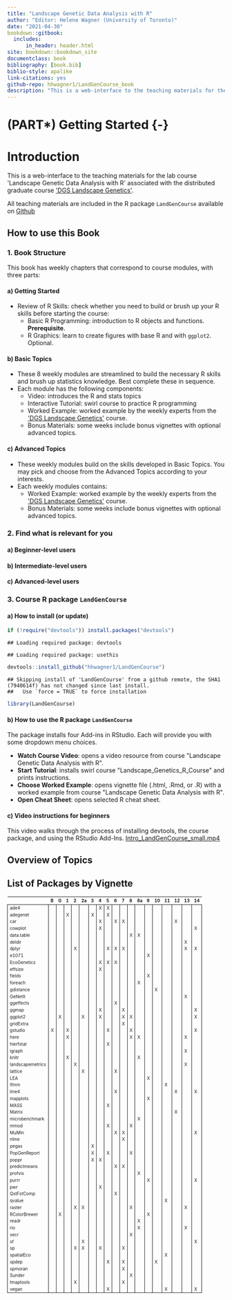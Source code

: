 ```yaml
--- 
title: "Landscape Genetic Data Analysis with R"
author: "Editor: Helene Wagner (University of Toronto)"
date: "2021-04-30"
bookdown::gitbook:
  includes:
      in_header: header.html
site: bookdown::bookdown_site
documentclass: book
bibliography: [book.bib]
biblio-style: apalike
link-citations: yes
github-repo: hhwagner1/LandGenCourse_book
description: "This is a web-interface to the teaching materials for the lab course 'Landscape Genetic Data Analysis with R' associated with the distributed graduate course 'DGS Landscape Genetics'. The output format is bookdown::gitbook."
---
```

# (PART\*) Getting Started {-}
# Introduction






This is a web-interface to the teaching materials for the lab course 'Landscape Genetic Data Analysis with R' associated with the distributed graduate course  ['DGS Landscape Genetics'](https://sites.google.com/site/landscapegeneticscourse/ "DGS public website").

All teaching materials are included in the R package `LandGenCourse` available on [Github](https://github.com/hhwagner1/LandGenCourse "github repository") 

## How to use this Book

### 1. Book Structure

This book has weekly chapters that correspond to course modules, with three parts:

#### a) Getting Started 
  - Review of R Skills: check whether you need to build or brush up your R skills before starting the course:
      - Basic R Programming: introduction to R objects and functions. **Prerequisite**.
      - R Graphics: learn to create figures with base R and with `ggplot2`. Optional.
      
#### b) Basic Topics
  - These 8 weekly modules are streamlined to build the necessary R skills and brush up statistics knowledge. Best complete these in sequence.
  - Each module has the following components:
      - Video: introduces the R and stats topics
      - Interactive Tutorial: swirl course to practice R programming
      - Worked Example: worked example by the weekly experts from the ['DGS Landscape Genetics'](https://sites.google.com/site/landscapegeneticscourse/ "DGS public website") course.
      - Bonus Materials: some weeks include bonus vignettes with optional advanced topics.
      
#### c) Advanced Topics
  - These weekly modules build on the skills developed in Basic Topics. You may pick and choose from the Advanced Topics according to your interests.
  - Each weekly modules contains:
      - Worked Example: worked example by the weekly experts from the ['DGS Landscape Genetics'](https://sites.google.com/site/landscapegeneticscourse/ "DGS public website") course.
      - Bonus Materials: some weeks include bonus vignettes with optional advanced topics.

### 2. Find what is relevant for you

#### a) Beginner-level users

#### b) Intermediate-level users

#### c) Advanced-level users

### 3. Course R package `LandGenCourse`

#### a) How to install (or update)

```r
if (!require("devtools")) install.packages("devtools")
```

```
## Loading required package: devtools
```

```
## Loading required package: usethis
```

```r
devtools::install_github("hhwagner1/LandGenCourse")
```

```
## Skipping install of 'LandGenCourse' from a github remote, the SHA1 (7940614f) has not changed since last install.
##   Use `force = TRUE` to force installation
```

```r
library(LandGenCourse)
```

#### b) How to use the R package `LandGenCourse`

The package installs four Add-ins in RStudio. Each will provide you with some dropdown menu choices.

- **Watch Course Video**: opens a video resource from course "Landscape Genetic Data Analysis with R".
- **Start Tutorial**: installs swirl course "Landscape_Genetics_R_Course" and prints instructions.
- **Choose Worked Example**: opens vignette file (.html, .Rmd, or .R) with a worked example from course "Landscape Genetic Data Analysis with R".
- **Open Cheat Sheet**: opens selected R cheat sheet.

#### c) Video instructions for beginners
This video walks through the process of installing devtools, the course package, and using the RStudio Add-Ins.
<a href="https://www.dropbox.com/s/598kwim7x09m47t/Intro_LandGenCourse_small.mp4?dl=0" target="_blank">Intro_LandGenCourse_small.mp4</a>


## Overview of Topics


## List of Packages by Vignette


<table class="table table-bordered table-striped table-condensed table-responsive table" style="margin-left: auto; margin-right: auto; font-size: 10px; width: auto !important; margin-left: auto; margin-right: auto;">
 <thead>
  <tr>
   <th style="text-align:left;position: sticky; top:0; background-color: #FFFFFF;">   </th>
   <th style="text-align:left;position: sticky; top:0; background-color: #FFFFFF;"> B </th>
   <th style="text-align:left;position: sticky; top:0; background-color: #FFFFFF;"> G </th>
   <th style="text-align:left;position: sticky; top:0; background-color: #FFFFFF;"> 1 </th>
   <th style="text-align:left;position: sticky; top:0; background-color: #FFFFFF;"> 2 </th>
   <th style="text-align:left;position: sticky; top:0; background-color: #FFFFFF;"> 2a </th>
   <th style="text-align:left;position: sticky; top:0; background-color: #FFFFFF;"> 3 </th>
   <th style="text-align:left;position: sticky; top:0; background-color: #FFFFFF;"> 4 </th>
   <th style="text-align:left;position: sticky; top:0; background-color: #FFFFFF;"> 5 </th>
   <th style="text-align:left;position: sticky; top:0; background-color: #FFFFFF;"> 6 </th>
   <th style="text-align:left;position: sticky; top:0; background-color: #FFFFFF;"> 7 </th>
   <th style="text-align:left;position: sticky; top:0; background-color: #FFFFFF;"> 8 </th>
   <th style="text-align:left;position: sticky; top:0; background-color: #FFFFFF;"> 8a </th>
   <th style="text-align:left;position: sticky; top:0; background-color: #FFFFFF;"> 9 </th>
   <th style="text-align:left;position: sticky; top:0; background-color: #FFFFFF;"> 10 </th>
   <th style="text-align:left;position: sticky; top:0; background-color: #FFFFFF;"> 11 </th>
   <th style="text-align:left;position: sticky; top:0; background-color: #FFFFFF;"> 12 </th>
   <th style="text-align:left;position: sticky; top:0; background-color: #FFFFFF;"> 13 </th>
   <th style="text-align:left;position: sticky; top:0; background-color: #FFFFFF;"> 14 </th>
  </tr>
 </thead>
<tbody>
  <tr>
   <td style="text-align:left;border-left:1px solid;border-right:1px solid;width: 2; border-right:1px solid;"> ade4 </td>
   <td style="text-align:left;border-right:1px solid;">  </td>
   <td style="text-align:left;width: 2; border-right:1px solid;">  </td>
   <td style="text-align:left;border-right:1px solid;">  </td>
   <td style="text-align:left;border-right:1px solid;">  </td>
   <td style="text-align:left;border-right:1px solid;">  </td>
   <td style="text-align:left;border-right:1px solid;">  </td>
   <td style="text-align:left;border-right:1px solid;"> X </td>
   <td style="text-align:left;border-right:1px solid;"> X </td>
   <td style="text-align:left;border-right:1px solid;">  </td>
   <td style="text-align:left;border-right:1px solid;">  </td>
   <td style="text-align:left;border-right:1px solid;">  </td>
   <td style="text-align:left;width: 2; border-right:1px solid;">  </td>
   <td style="text-align:left;border-right:1px solid;">  </td>
   <td style="text-align:left;border-right:1px solid;">  </td>
   <td style="text-align:left;border-right:1px solid;">  </td>
   <td style="text-align:left;border-right:1px solid;">  </td>
   <td style="text-align:left;border-right:1px solid;">  </td>
   <td style="text-align:left;width: 2; border-right:1px solid;">  </td>
  </tr>
  <tr>
   <td style="text-align:left;border-left:1px solid;border-right:1px solid;width: 2; border-right:1px solid;"> adegenet </td>
   <td style="text-align:left;border-right:1px solid;">  </td>
   <td style="text-align:left;width: 2; border-right:1px solid;">  </td>
   <td style="text-align:left;border-right:1px solid;"> X </td>
   <td style="text-align:left;border-right:1px solid;">  </td>
   <td style="text-align:left;border-right:1px solid;">  </td>
   <td style="text-align:left;border-right:1px solid;"> X </td>
   <td style="text-align:left;border-right:1px solid;">  </td>
   <td style="text-align:left;border-right:1px solid;"> X </td>
   <td style="text-align:left;border-right:1px solid;">  </td>
   <td style="text-align:left;border-right:1px solid;">  </td>
   <td style="text-align:left;border-right:1px solid;">  </td>
   <td style="text-align:left;width: 2; border-right:1px solid;">  </td>
   <td style="text-align:left;border-right:1px solid;">  </td>
   <td style="text-align:left;border-right:1px solid;">  </td>
   <td style="text-align:left;border-right:1px solid;">  </td>
   <td style="text-align:left;border-right:1px solid;">  </td>
   <td style="text-align:left;border-right:1px solid;">  </td>
   <td style="text-align:left;width: 2; border-right:1px solid;">  </td>
  </tr>
  <tr>
   <td style="text-align:left;border-left:1px solid;border-right:1px solid;width: 2; border-right:1px solid;"> car </td>
   <td style="text-align:left;border-right:1px solid;">  </td>
   <td style="text-align:left;width: 2; border-right:1px solid;">  </td>
   <td style="text-align:left;border-right:1px solid;">  </td>
   <td style="text-align:left;border-right:1px solid;">  </td>
   <td style="text-align:left;border-right:1px solid;">  </td>
   <td style="text-align:left;border-right:1px solid;">  </td>
   <td style="text-align:left;border-right:1px solid;"> X </td>
   <td style="text-align:left;border-right:1px solid;">  </td>
   <td style="text-align:left;border-right:1px solid;"> X </td>
   <td style="text-align:left;border-right:1px solid;"> X </td>
   <td style="text-align:left;border-right:1px solid;">  </td>
   <td style="text-align:left;width: 2; border-right:1px solid;">  </td>
   <td style="text-align:left;border-right:1px solid;">  </td>
   <td style="text-align:left;border-right:1px solid;">  </td>
   <td style="text-align:left;border-right:1px solid;">  </td>
   <td style="text-align:left;border-right:1px solid;"> X </td>
   <td style="text-align:left;border-right:1px solid;">  </td>
   <td style="text-align:left;width: 2; border-right:1px solid;">  </td>
  </tr>
  <tr>
   <td style="text-align:left;border-left:1px solid;border-right:1px solid;width: 2; border-right:1px solid;"> cowplot </td>
   <td style="text-align:left;border-right:1px solid;">  </td>
   <td style="text-align:left;width: 2; border-right:1px solid;">  </td>
   <td style="text-align:left;border-right:1px solid;">  </td>
   <td style="text-align:left;border-right:1px solid;">  </td>
   <td style="text-align:left;border-right:1px solid;">  </td>
   <td style="text-align:left;border-right:1px solid;">  </td>
   <td style="text-align:left;border-right:1px solid;"> X </td>
   <td style="text-align:left;border-right:1px solid;">  </td>
   <td style="text-align:left;border-right:1px solid;">  </td>
   <td style="text-align:left;border-right:1px solid;">  </td>
   <td style="text-align:left;border-right:1px solid;">  </td>
   <td style="text-align:left;width: 2; border-right:1px solid;">  </td>
   <td style="text-align:left;border-right:1px solid;">  </td>
   <td style="text-align:left;border-right:1px solid;">  </td>
   <td style="text-align:left;border-right:1px solid;">  </td>
   <td style="text-align:left;border-right:1px solid;">  </td>
   <td style="text-align:left;border-right:1px solid;">  </td>
   <td style="text-align:left;width: 2; border-right:1px solid;"> X </td>
  </tr>
  <tr>
   <td style="text-align:left;border-left:1px solid;border-right:1px solid;width: 2; border-right:1px solid;"> data.table </td>
   <td style="text-align:left;border-right:1px solid;">  </td>
   <td style="text-align:left;width: 2; border-right:1px solid;">  </td>
   <td style="text-align:left;border-right:1px solid;">  </td>
   <td style="text-align:left;border-right:1px solid;">  </td>
   <td style="text-align:left;border-right:1px solid;">  </td>
   <td style="text-align:left;border-right:1px solid;">  </td>
   <td style="text-align:left;border-right:1px solid;">  </td>
   <td style="text-align:left;border-right:1px solid;">  </td>
   <td style="text-align:left;border-right:1px solid;">  </td>
   <td style="text-align:left;border-right:1px solid;">  </td>
   <td style="text-align:left;border-right:1px solid;"> X </td>
   <td style="text-align:left;width: 2; border-right:1px solid;"> X </td>
   <td style="text-align:left;border-right:1px solid;">  </td>
   <td style="text-align:left;border-right:1px solid;">  </td>
   <td style="text-align:left;border-right:1px solid;">  </td>
   <td style="text-align:left;border-right:1px solid;">  </td>
   <td style="text-align:left;border-right:1px solid;">  </td>
   <td style="text-align:left;width: 2; border-right:1px solid;">  </td>
  </tr>
  <tr>
   <td style="text-align:left;border-left:1px solid;border-right:1px solid;width: 2; border-right:1px solid;"> deldir </td>
   <td style="text-align:left;border-right:1px solid;">  </td>
   <td style="text-align:left;width: 2; border-right:1px solid;">  </td>
   <td style="text-align:left;border-right:1px solid;">  </td>
   <td style="text-align:left;border-right:1px solid;">  </td>
   <td style="text-align:left;border-right:1px solid;">  </td>
   <td style="text-align:left;border-right:1px solid;">  </td>
   <td style="text-align:left;border-right:1px solid;">  </td>
   <td style="text-align:left;border-right:1px solid;">  </td>
   <td style="text-align:left;border-right:1px solid;">  </td>
   <td style="text-align:left;border-right:1px solid;">  </td>
   <td style="text-align:left;border-right:1px solid;">  </td>
   <td style="text-align:left;width: 2; border-right:1px solid;">  </td>
   <td style="text-align:left;border-right:1px solid;">  </td>
   <td style="text-align:left;border-right:1px solid;">  </td>
   <td style="text-align:left;border-right:1px solid;">  </td>
   <td style="text-align:left;border-right:1px solid;">  </td>
   <td style="text-align:left;border-right:1px solid;"> X </td>
   <td style="text-align:left;width: 2; border-right:1px solid;">  </td>
  </tr>
  <tr>
   <td style="text-align:left;border-left:1px solid;border-right:1px solid;width: 2; border-right:1px solid;"> dplyr </td>
   <td style="text-align:left;border-right:1px solid;">  </td>
   <td style="text-align:left;width: 2; border-right:1px solid;">  </td>
   <td style="text-align:left;border-right:1px solid;">  </td>
   <td style="text-align:left;border-right:1px solid;"> X </td>
   <td style="text-align:left;border-right:1px solid;">  </td>
   <td style="text-align:left;border-right:1px solid;">  </td>
   <td style="text-align:left;border-right:1px solid;">  </td>
   <td style="text-align:left;border-right:1px solid;"> X </td>
   <td style="text-align:left;border-right:1px solid;"> X </td>
   <td style="text-align:left;border-right:1px solid;"> X </td>
   <td style="text-align:left;border-right:1px solid;">  </td>
   <td style="text-align:left;width: 2; border-right:1px solid;">  </td>
   <td style="text-align:left;border-right:1px solid;">  </td>
   <td style="text-align:left;border-right:1px solid;">  </td>
   <td style="text-align:left;border-right:1px solid;">  </td>
   <td style="text-align:left;border-right:1px solid;">  </td>
   <td style="text-align:left;border-right:1px solid;"> X </td>
   <td style="text-align:left;width: 2; border-right:1px solid;"> X </td>
  </tr>
  <tr>
   <td style="text-align:left;border-left:1px solid;border-right:1px solid;width: 2; border-right:1px solid;"> e1071 </td>
   <td style="text-align:left;border-right:1px solid;">  </td>
   <td style="text-align:left;width: 2; border-right:1px solid;">  </td>
   <td style="text-align:left;border-right:1px solid;">  </td>
   <td style="text-align:left;border-right:1px solid;">  </td>
   <td style="text-align:left;border-right:1px solid;">  </td>
   <td style="text-align:left;border-right:1px solid;">  </td>
   <td style="text-align:left;border-right:1px solid;">  </td>
   <td style="text-align:left;border-right:1px solid;">  </td>
   <td style="text-align:left;border-right:1px solid;">  </td>
   <td style="text-align:left;border-right:1px solid;">  </td>
   <td style="text-align:left;border-right:1px solid;">  </td>
   <td style="text-align:left;width: 2; border-right:1px solid;">  </td>
   <td style="text-align:left;border-right:1px solid;"> X </td>
   <td style="text-align:left;border-right:1px solid;">  </td>
   <td style="text-align:left;border-right:1px solid;">  </td>
   <td style="text-align:left;border-right:1px solid;">  </td>
   <td style="text-align:left;border-right:1px solid;">  </td>
   <td style="text-align:left;width: 2; border-right:1px solid;">  </td>
  </tr>
  <tr>
   <td style="text-align:left;border-left:1px solid;border-right:1px solid;width: 2; border-right:1px solid;"> EcoGenetics </td>
   <td style="text-align:left;border-right:1px solid;">  </td>
   <td style="text-align:left;width: 2; border-right:1px solid;">  </td>
   <td style="text-align:left;border-right:1px solid;">  </td>
   <td style="text-align:left;border-right:1px solid;">  </td>
   <td style="text-align:left;border-right:1px solid;">  </td>
   <td style="text-align:left;border-right:1px solid;">  </td>
   <td style="text-align:left;border-right:1px solid;"> X </td>
   <td style="text-align:left;border-right:1px solid;"> X </td>
   <td style="text-align:left;border-right:1px solid;"> X </td>
   <td style="text-align:left;border-right:1px solid;">  </td>
   <td style="text-align:left;border-right:1px solid;">  </td>
   <td style="text-align:left;width: 2; border-right:1px solid;">  </td>
   <td style="text-align:left;border-right:1px solid;">  </td>
   <td style="text-align:left;border-right:1px solid;">  </td>
   <td style="text-align:left;border-right:1px solid;">  </td>
   <td style="text-align:left;border-right:1px solid;">  </td>
   <td style="text-align:left;border-right:1px solid;">  </td>
   <td style="text-align:left;width: 2; border-right:1px solid;">  </td>
  </tr>
  <tr>
   <td style="text-align:left;border-left:1px solid;border-right:1px solid;width: 2; border-right:1px solid;"> effsize </td>
   <td style="text-align:left;border-right:1px solid;">  </td>
   <td style="text-align:left;width: 2; border-right:1px solid;">  </td>
   <td style="text-align:left;border-right:1px solid;">  </td>
   <td style="text-align:left;border-right:1px solid;">  </td>
   <td style="text-align:left;border-right:1px solid;">  </td>
   <td style="text-align:left;border-right:1px solid;">  </td>
   <td style="text-align:left;border-right:1px solid;"> X </td>
   <td style="text-align:left;border-right:1px solid;">  </td>
   <td style="text-align:left;border-right:1px solid;">  </td>
   <td style="text-align:left;border-right:1px solid;">  </td>
   <td style="text-align:left;border-right:1px solid;">  </td>
   <td style="text-align:left;width: 2; border-right:1px solid;">  </td>
   <td style="text-align:left;border-right:1px solid;">  </td>
   <td style="text-align:left;border-right:1px solid;">  </td>
   <td style="text-align:left;border-right:1px solid;">  </td>
   <td style="text-align:left;border-right:1px solid;">  </td>
   <td style="text-align:left;border-right:1px solid;">  </td>
   <td style="text-align:left;width: 2; border-right:1px solid;">  </td>
  </tr>
  <tr>
   <td style="text-align:left;border-left:1px solid;border-right:1px solid;width: 2; border-right:1px solid;"> fields </td>
   <td style="text-align:left;border-right:1px solid;">  </td>
   <td style="text-align:left;width: 2; border-right:1px solid;">  </td>
   <td style="text-align:left;border-right:1px solid;">  </td>
   <td style="text-align:left;border-right:1px solid;">  </td>
   <td style="text-align:left;border-right:1px solid;">  </td>
   <td style="text-align:left;border-right:1px solid;">  </td>
   <td style="text-align:left;border-right:1px solid;">  </td>
   <td style="text-align:left;border-right:1px solid;">  </td>
   <td style="text-align:left;border-right:1px solid;">  </td>
   <td style="text-align:left;border-right:1px solid;">  </td>
   <td style="text-align:left;border-right:1px solid;">  </td>
   <td style="text-align:left;width: 2; border-right:1px solid;">  </td>
   <td style="text-align:left;border-right:1px solid;"> X </td>
   <td style="text-align:left;border-right:1px solid;">  </td>
   <td style="text-align:left;border-right:1px solid;">  </td>
   <td style="text-align:left;border-right:1px solid;">  </td>
   <td style="text-align:left;border-right:1px solid;">  </td>
   <td style="text-align:left;width: 2; border-right:1px solid;">  </td>
  </tr>
  <tr>
   <td style="text-align:left;border-left:1px solid;border-right:1px solid;width: 2; border-right:1px solid;"> foreach </td>
   <td style="text-align:left;border-right:1px solid;">  </td>
   <td style="text-align:left;width: 2; border-right:1px solid;">  </td>
   <td style="text-align:left;border-right:1px solid;">  </td>
   <td style="text-align:left;border-right:1px solid;">  </td>
   <td style="text-align:left;border-right:1px solid;">  </td>
   <td style="text-align:left;border-right:1px solid;">  </td>
   <td style="text-align:left;border-right:1px solid;">  </td>
   <td style="text-align:left;border-right:1px solid;">  </td>
   <td style="text-align:left;border-right:1px solid;">  </td>
   <td style="text-align:left;border-right:1px solid;">  </td>
   <td style="text-align:left;border-right:1px solid;">  </td>
   <td style="text-align:left;width: 2; border-right:1px solid;"> X </td>
   <td style="text-align:left;border-right:1px solid;">  </td>
   <td style="text-align:left;border-right:1px solid;">  </td>
   <td style="text-align:left;border-right:1px solid;">  </td>
   <td style="text-align:left;border-right:1px solid;">  </td>
   <td style="text-align:left;border-right:1px solid;">  </td>
   <td style="text-align:left;width: 2; border-right:1px solid;">  </td>
  </tr>
  <tr>
   <td style="text-align:left;border-left:1px solid;border-right:1px solid;width: 2; border-right:1px solid;"> gdistance </td>
   <td style="text-align:left;border-right:1px solid;">  </td>
   <td style="text-align:left;width: 2; border-right:1px solid;">  </td>
   <td style="text-align:left;border-right:1px solid;">  </td>
   <td style="text-align:left;border-right:1px solid;">  </td>
   <td style="text-align:left;border-right:1px solid;">  </td>
   <td style="text-align:left;border-right:1px solid;">  </td>
   <td style="text-align:left;border-right:1px solid;">  </td>
   <td style="text-align:left;border-right:1px solid;">  </td>
   <td style="text-align:left;border-right:1px solid;">  </td>
   <td style="text-align:left;border-right:1px solid;">  </td>
   <td style="text-align:left;border-right:1px solid;">  </td>
   <td style="text-align:left;width: 2; border-right:1px solid;">  </td>
   <td style="text-align:left;border-right:1px solid;">  </td>
   <td style="text-align:left;border-right:1px solid;"> X </td>
   <td style="text-align:left;border-right:1px solid;">  </td>
   <td style="text-align:left;border-right:1px solid;">  </td>
   <td style="text-align:left;border-right:1px solid;">  </td>
   <td style="text-align:left;width: 2; border-right:1px solid;">  </td>
  </tr>
  <tr>
   <td style="text-align:left;border-left:1px solid;border-right:1px solid;width: 2; border-right:1px solid;"> GeNetIt </td>
   <td style="text-align:left;border-right:1px solid;">  </td>
   <td style="text-align:left;width: 2; border-right:1px solid;">  </td>
   <td style="text-align:left;border-right:1px solid;">  </td>
   <td style="text-align:left;border-right:1px solid;">  </td>
   <td style="text-align:left;border-right:1px solid;">  </td>
   <td style="text-align:left;border-right:1px solid;">  </td>
   <td style="text-align:left;border-right:1px solid;">  </td>
   <td style="text-align:left;border-right:1px solid;">  </td>
   <td style="text-align:left;border-right:1px solid;">  </td>
   <td style="text-align:left;border-right:1px solid;">  </td>
   <td style="text-align:left;border-right:1px solid;">  </td>
   <td style="text-align:left;width: 2; border-right:1px solid;">  </td>
   <td style="text-align:left;border-right:1px solid;">  </td>
   <td style="text-align:left;border-right:1px solid;">  </td>
   <td style="text-align:left;border-right:1px solid;">  </td>
   <td style="text-align:left;border-right:1px solid;">  </td>
   <td style="text-align:left;border-right:1px solid;"> X </td>
   <td style="text-align:left;width: 2; border-right:1px solid;">  </td>
  </tr>
  <tr>
   <td style="text-align:left;border-left:1px solid;border-right:1px solid;width: 2; border-right:1px solid;"> ggeffects </td>
   <td style="text-align:left;border-right:1px solid;">  </td>
   <td style="text-align:left;width: 2; border-right:1px solid;">  </td>
   <td style="text-align:left;border-right:1px solid;">  </td>
   <td style="text-align:left;border-right:1px solid;">  </td>
   <td style="text-align:left;border-right:1px solid;">  </td>
   <td style="text-align:left;border-right:1px solid;">  </td>
   <td style="text-align:left;border-right:1px solid;">  </td>
   <td style="text-align:left;border-right:1px solid;">  </td>
   <td style="text-align:left;border-right:1px solid;"> X </td>
   <td style="text-align:left;border-right:1px solid;">  </td>
   <td style="text-align:left;border-right:1px solid;">  </td>
   <td style="text-align:left;width: 2; border-right:1px solid;">  </td>
   <td style="text-align:left;border-right:1px solid;">  </td>
   <td style="text-align:left;border-right:1px solid;">  </td>
   <td style="text-align:left;border-right:1px solid;">  </td>
   <td style="text-align:left;border-right:1px solid;">  </td>
   <td style="text-align:left;border-right:1px solid;">  </td>
   <td style="text-align:left;width: 2; border-right:1px solid;">  </td>
  </tr>
  <tr>
   <td style="text-align:left;border-left:1px solid;border-right:1px solid;width: 2; border-right:1px solid;"> ggmap </td>
   <td style="text-align:left;border-right:1px solid;">  </td>
   <td style="text-align:left;width: 2; border-right:1px solid;">  </td>
   <td style="text-align:left;border-right:1px solid;">  </td>
   <td style="text-align:left;border-right:1px solid;">  </td>
   <td style="text-align:left;border-right:1px solid;">  </td>
   <td style="text-align:left;border-right:1px solid;">  </td>
   <td style="text-align:left;border-right:1px solid;"> X </td>
   <td style="text-align:left;border-right:1px solid;">  </td>
   <td style="text-align:left;border-right:1px solid;">  </td>
   <td style="text-align:left;border-right:1px solid;"> X </td>
   <td style="text-align:left;border-right:1px solid;">  </td>
   <td style="text-align:left;width: 2; border-right:1px solid;">  </td>
   <td style="text-align:left;border-right:1px solid;">  </td>
   <td style="text-align:left;border-right:1px solid;">  </td>
   <td style="text-align:left;border-right:1px solid;">  </td>
   <td style="text-align:left;border-right:1px solid;">  </td>
   <td style="text-align:left;border-right:1px solid;">  </td>
   <td style="text-align:left;width: 2; border-right:1px solid;"> X </td>
  </tr>
  <tr>
   <td style="text-align:left;border-left:1px solid;border-right:1px solid;width: 2; border-right:1px solid;"> ggplot2 </td>
   <td style="text-align:left;border-right:1px solid;">  </td>
   <td style="text-align:left;width: 2; border-right:1px solid;"> X </td>
   <td style="text-align:left;border-right:1px solid;">  </td>
   <td style="text-align:left;border-right:1px solid;">  </td>
   <td style="text-align:left;border-right:1px solid;"> X </td>
   <td style="text-align:left;border-right:1px solid;">  </td>
   <td style="text-align:left;border-right:1px solid;"> X </td>
   <td style="text-align:left;border-right:1px solid;">  </td>
   <td style="text-align:left;border-right:1px solid;">  </td>
   <td style="text-align:left;border-right:1px solid;"> X </td>
   <td style="text-align:left;border-right:1px solid;"> X </td>
   <td style="text-align:left;width: 2; border-right:1px solid;">  </td>
   <td style="text-align:left;border-right:1px solid;">  </td>
   <td style="text-align:left;border-right:1px solid;">  </td>
   <td style="text-align:left;border-right:1px solid;">  </td>
   <td style="text-align:left;border-right:1px solid;">  </td>
   <td style="text-align:left;border-right:1px solid;">  </td>
   <td style="text-align:left;width: 2; border-right:1px solid;"> X </td>
  </tr>
  <tr>
   <td style="text-align:left;border-left:1px solid;border-right:1px solid;width: 2; border-right:1px solid;"> gridExtra </td>
   <td style="text-align:left;border-right:1px solid;">  </td>
   <td style="text-align:left;width: 2; border-right:1px solid;">  </td>
   <td style="text-align:left;border-right:1px solid;">  </td>
   <td style="text-align:left;border-right:1px solid;">  </td>
   <td style="text-align:left;border-right:1px solid;">  </td>
   <td style="text-align:left;border-right:1px solid;">  </td>
   <td style="text-align:left;border-right:1px solid;">  </td>
   <td style="text-align:left;border-right:1px solid;">  </td>
   <td style="text-align:left;border-right:1px solid;">  </td>
   <td style="text-align:left;border-right:1px solid;"> X </td>
   <td style="text-align:left;border-right:1px solid;">  </td>
   <td style="text-align:left;width: 2; border-right:1px solid;">  </td>
   <td style="text-align:left;border-right:1px solid;">  </td>
   <td style="text-align:left;border-right:1px solid;">  </td>
   <td style="text-align:left;border-right:1px solid;">  </td>
   <td style="text-align:left;border-right:1px solid;">  </td>
   <td style="text-align:left;border-right:1px solid;">  </td>
   <td style="text-align:left;width: 2; border-right:1px solid;">  </td>
  </tr>
  <tr>
   <td style="text-align:left;border-left:1px solid;border-right:1px solid;width: 2; border-right:1px solid;"> gstudio </td>
   <td style="text-align:left;border-right:1px solid;"> X </td>
   <td style="text-align:left;width: 2; border-right:1px solid;">  </td>
   <td style="text-align:left;border-right:1px solid;"> X </td>
   <td style="text-align:left;border-right:1px solid;">  </td>
   <td style="text-align:left;border-right:1px solid;">  </td>
   <td style="text-align:left;border-right:1px solid;">  </td>
   <td style="text-align:left;border-right:1px solid;">  </td>
   <td style="text-align:left;border-right:1px solid;"> X </td>
   <td style="text-align:left;border-right:1px solid;">  </td>
   <td style="text-align:left;border-right:1px solid;">  </td>
   <td style="text-align:left;border-right:1px solid;"> X </td>
   <td style="text-align:left;width: 2; border-right:1px solid;">  </td>
   <td style="text-align:left;border-right:1px solid;">  </td>
   <td style="text-align:left;border-right:1px solid;">  </td>
   <td style="text-align:left;border-right:1px solid;">  </td>
   <td style="text-align:left;border-right:1px solid;">  </td>
   <td style="text-align:left;border-right:1px solid;">  </td>
   <td style="text-align:left;width: 2; border-right:1px solid;"> X </td>
  </tr>
  <tr>
   <td style="text-align:left;border-left:1px solid;border-right:1px solid;width: 2; border-right:1px solid;"> here </td>
   <td style="text-align:left;border-right:1px solid;">  </td>
   <td style="text-align:left;width: 2; border-right:1px solid;">  </td>
   <td style="text-align:left;border-right:1px solid;"> X </td>
   <td style="text-align:left;border-right:1px solid;">  </td>
   <td style="text-align:left;border-right:1px solid;">  </td>
   <td style="text-align:left;border-right:1px solid;">  </td>
   <td style="text-align:left;border-right:1px solid;">  </td>
   <td style="text-align:left;border-right:1px solid;">  </td>
   <td style="text-align:left;border-right:1px solid;">  </td>
   <td style="text-align:left;border-right:1px solid;">  </td>
   <td style="text-align:left;border-right:1px solid;"> X </td>
   <td style="text-align:left;width: 2; border-right:1px solid;"> X </td>
   <td style="text-align:left;border-right:1px solid;">  </td>
   <td style="text-align:left;border-right:1px solid;">  </td>
   <td style="text-align:left;border-right:1px solid;">  </td>
   <td style="text-align:left;border-right:1px solid;">  </td>
   <td style="text-align:left;border-right:1px solid;"> X </td>
   <td style="text-align:left;width: 2; border-right:1px solid;">  </td>
  </tr>
  <tr>
   <td style="text-align:left;border-left:1px solid;border-right:1px solid;width: 2; border-right:1px solid;"> hierfstat </td>
   <td style="text-align:left;border-right:1px solid;">  </td>
   <td style="text-align:left;width: 2; border-right:1px solid;">  </td>
   <td style="text-align:left;border-right:1px solid;">  </td>
   <td style="text-align:left;border-right:1px solid;">  </td>
   <td style="text-align:left;border-right:1px solid;">  </td>
   <td style="text-align:left;border-right:1px solid;">  </td>
   <td style="text-align:left;border-right:1px solid;">  </td>
   <td style="text-align:left;border-right:1px solid;"> X </td>
   <td style="text-align:left;border-right:1px solid;">  </td>
   <td style="text-align:left;border-right:1px solid;">  </td>
   <td style="text-align:left;border-right:1px solid;">  </td>
   <td style="text-align:left;width: 2; border-right:1px solid;">  </td>
   <td style="text-align:left;border-right:1px solid;">  </td>
   <td style="text-align:left;border-right:1px solid;">  </td>
   <td style="text-align:left;border-right:1px solid;">  </td>
   <td style="text-align:left;border-right:1px solid;">  </td>
   <td style="text-align:left;border-right:1px solid;">  </td>
   <td style="text-align:left;width: 2; border-right:1px solid;">  </td>
  </tr>
  <tr>
   <td style="text-align:left;border-left:1px solid;border-right:1px solid;width: 2; border-right:1px solid;"> igraph </td>
   <td style="text-align:left;border-right:1px solid;">  </td>
   <td style="text-align:left;width: 2; border-right:1px solid;">  </td>
   <td style="text-align:left;border-right:1px solid;">  </td>
   <td style="text-align:left;border-right:1px solid;">  </td>
   <td style="text-align:left;border-right:1px solid;">  </td>
   <td style="text-align:left;border-right:1px solid;">  </td>
   <td style="text-align:left;border-right:1px solid;">  </td>
   <td style="text-align:left;border-right:1px solid;">  </td>
   <td style="text-align:left;border-right:1px solid;">  </td>
   <td style="text-align:left;border-right:1px solid;">  </td>
   <td style="text-align:left;border-right:1px solid;">  </td>
   <td style="text-align:left;width: 2; border-right:1px solid;">  </td>
   <td style="text-align:left;border-right:1px solid;">  </td>
   <td style="text-align:left;border-right:1px solid;">  </td>
   <td style="text-align:left;border-right:1px solid;">  </td>
   <td style="text-align:left;border-right:1px solid;">  </td>
   <td style="text-align:left;border-right:1px solid;"> X </td>
   <td style="text-align:left;width: 2; border-right:1px solid;">  </td>
  </tr>
  <tr>
   <td style="text-align:left;border-left:1px solid;border-right:1px solid;width: 2; border-right:1px solid;"> knitr </td>
   <td style="text-align:left;border-right:1px solid;">  </td>
   <td style="text-align:left;width: 2; border-right:1px solid;">  </td>
   <td style="text-align:left;border-right:1px solid;"> X </td>
   <td style="text-align:left;border-right:1px solid;">  </td>
   <td style="text-align:left;border-right:1px solid;">  </td>
   <td style="text-align:left;border-right:1px solid;">  </td>
   <td style="text-align:left;border-right:1px solid;">  </td>
   <td style="text-align:left;border-right:1px solid;">  </td>
   <td style="text-align:left;border-right:1px solid;">  </td>
   <td style="text-align:left;border-right:1px solid;">  </td>
   <td style="text-align:left;border-right:1px solid;">  </td>
   <td style="text-align:left;width: 2; border-right:1px solid;"> X </td>
   <td style="text-align:left;border-right:1px solid;">  </td>
   <td style="text-align:left;border-right:1px solid;">  </td>
   <td style="text-align:left;border-right:1px solid;">  </td>
   <td style="text-align:left;border-right:1px solid;">  </td>
   <td style="text-align:left;border-right:1px solid;">  </td>
   <td style="text-align:left;width: 2; border-right:1px solid;">  </td>
  </tr>
  <tr>
   <td style="text-align:left;border-left:1px solid;border-right:1px solid;width: 2; border-right:1px solid;"> landscapemetrics </td>
   <td style="text-align:left;border-right:1px solid;">  </td>
   <td style="text-align:left;width: 2; border-right:1px solid;">  </td>
   <td style="text-align:left;border-right:1px solid;">  </td>
   <td style="text-align:left;border-right:1px solid;"> X </td>
   <td style="text-align:left;border-right:1px solid;">  </td>
   <td style="text-align:left;border-right:1px solid;">  </td>
   <td style="text-align:left;border-right:1px solid;">  </td>
   <td style="text-align:left;border-right:1px solid;">  </td>
   <td style="text-align:left;border-right:1px solid;">  </td>
   <td style="text-align:left;border-right:1px solid;">  </td>
   <td style="text-align:left;border-right:1px solid;">  </td>
   <td style="text-align:left;width: 2; border-right:1px solid;">  </td>
   <td style="text-align:left;border-right:1px solid;">  </td>
   <td style="text-align:left;border-right:1px solid;">  </td>
   <td style="text-align:left;border-right:1px solid;">  </td>
   <td style="text-align:left;border-right:1px solid;">  </td>
   <td style="text-align:left;border-right:1px solid;"> X </td>
   <td style="text-align:left;width: 2; border-right:1px solid;">  </td>
  </tr>
  <tr>
   <td style="text-align:left;border-left:1px solid;border-right:1px solid;width: 2; border-right:1px solid;"> lattice </td>
   <td style="text-align:left;border-right:1px solid;">  </td>
   <td style="text-align:left;width: 2; border-right:1px solid;">  </td>
   <td style="text-align:left;border-right:1px solid;">  </td>
   <td style="text-align:left;border-right:1px solid;">  </td>
   <td style="text-align:left;border-right:1px solid;"> X </td>
   <td style="text-align:left;border-right:1px solid;">  </td>
   <td style="text-align:left;border-right:1px solid;">  </td>
   <td style="text-align:left;border-right:1px solid;">  </td>
   <td style="text-align:left;border-right:1px solid;"> X </td>
   <td style="text-align:left;border-right:1px solid;">  </td>
   <td style="text-align:left;border-right:1px solid;">  </td>
   <td style="text-align:left;width: 2; border-right:1px solid;">  </td>
   <td style="text-align:left;border-right:1px solid;">  </td>
   <td style="text-align:left;border-right:1px solid;">  </td>
   <td style="text-align:left;border-right:1px solid;">  </td>
   <td style="text-align:left;border-right:1px solid;">  </td>
   <td style="text-align:left;border-right:1px solid;">  </td>
   <td style="text-align:left;width: 2; border-right:1px solid;">  </td>
  </tr>
  <tr>
   <td style="text-align:left;border-left:1px solid;border-right:1px solid;width: 2; border-right:1px solid;"> LEA </td>
   <td style="text-align:left;border-right:1px solid;">  </td>
   <td style="text-align:left;width: 2; border-right:1px solid;">  </td>
   <td style="text-align:left;border-right:1px solid;">  </td>
   <td style="text-align:left;border-right:1px solid;">  </td>
   <td style="text-align:left;border-right:1px solid;">  </td>
   <td style="text-align:left;border-right:1px solid;">  </td>
   <td style="text-align:left;border-right:1px solid;">  </td>
   <td style="text-align:left;border-right:1px solid;">  </td>
   <td style="text-align:left;border-right:1px solid;">  </td>
   <td style="text-align:left;border-right:1px solid;">  </td>
   <td style="text-align:left;border-right:1px solid;">  </td>
   <td style="text-align:left;width: 2; border-right:1px solid;">  </td>
   <td style="text-align:left;border-right:1px solid;"> X </td>
   <td style="text-align:left;border-right:1px solid;">  </td>
   <td style="text-align:left;border-right:1px solid;">  </td>
   <td style="text-align:left;border-right:1px solid;">  </td>
   <td style="text-align:left;border-right:1px solid;">  </td>
   <td style="text-align:left;width: 2; border-right:1px solid;">  </td>
  </tr>
  <tr>
   <td style="text-align:left;border-left:1px solid;border-right:1px solid;width: 2; border-right:1px solid;"> lfmm </td>
   <td style="text-align:left;border-right:1px solid;">  </td>
   <td style="text-align:left;width: 2; border-right:1px solid;">  </td>
   <td style="text-align:left;border-right:1px solid;">  </td>
   <td style="text-align:left;border-right:1px solid;">  </td>
   <td style="text-align:left;border-right:1px solid;">  </td>
   <td style="text-align:left;border-right:1px solid;">  </td>
   <td style="text-align:left;border-right:1px solid;">  </td>
   <td style="text-align:left;border-right:1px solid;">  </td>
   <td style="text-align:left;border-right:1px solid;">  </td>
   <td style="text-align:left;border-right:1px solid;">  </td>
   <td style="text-align:left;border-right:1px solid;">  </td>
   <td style="text-align:left;width: 2; border-right:1px solid;">  </td>
   <td style="text-align:left;border-right:1px solid;">  </td>
   <td style="text-align:left;border-right:1px solid;">  </td>
   <td style="text-align:left;border-right:1px solid;"> X </td>
   <td style="text-align:left;border-right:1px solid;">  </td>
   <td style="text-align:left;border-right:1px solid;">  </td>
   <td style="text-align:left;width: 2; border-right:1px solid;">  </td>
  </tr>
  <tr>
   <td style="text-align:left;border-left:1px solid;border-right:1px solid;width: 2; border-right:1px solid;"> lme4 </td>
   <td style="text-align:left;border-right:1px solid;">  </td>
   <td style="text-align:left;width: 2; border-right:1px solid;">  </td>
   <td style="text-align:left;border-right:1px solid;">  </td>
   <td style="text-align:left;border-right:1px solid;">  </td>
   <td style="text-align:left;border-right:1px solid;">  </td>
   <td style="text-align:left;border-right:1px solid;">  </td>
   <td style="text-align:left;border-right:1px solid;">  </td>
   <td style="text-align:left;border-right:1px solid;">  </td>
   <td style="text-align:left;border-right:1px solid;"> X </td>
   <td style="text-align:left;border-right:1px solid;">  </td>
   <td style="text-align:left;border-right:1px solid;">  </td>
   <td style="text-align:left;width: 2; border-right:1px solid;">  </td>
   <td style="text-align:left;border-right:1px solid;">  </td>
   <td style="text-align:left;border-right:1px solid;">  </td>
   <td style="text-align:left;border-right:1px solid;">  </td>
   <td style="text-align:left;border-right:1px solid;"> X </td>
   <td style="text-align:left;border-right:1px solid;">  </td>
   <td style="text-align:left;width: 2; border-right:1px solid;"> X </td>
  </tr>
  <tr>
   <td style="text-align:left;border-left:1px solid;border-right:1px solid;width: 2; border-right:1px solid;"> mapplots </td>
   <td style="text-align:left;border-right:1px solid;">  </td>
   <td style="text-align:left;width: 2; border-right:1px solid;">  </td>
   <td style="text-align:left;border-right:1px solid;">  </td>
   <td style="text-align:left;border-right:1px solid;">  </td>
   <td style="text-align:left;border-right:1px solid;">  </td>
   <td style="text-align:left;border-right:1px solid;">  </td>
   <td style="text-align:left;border-right:1px solid;">  </td>
   <td style="text-align:left;border-right:1px solid;">  </td>
   <td style="text-align:left;border-right:1px solid;">  </td>
   <td style="text-align:left;border-right:1px solid;">  </td>
   <td style="text-align:left;border-right:1px solid;">  </td>
   <td style="text-align:left;width: 2; border-right:1px solid;">  </td>
   <td style="text-align:left;border-right:1px solid;"> X </td>
   <td style="text-align:left;border-right:1px solid;">  </td>
   <td style="text-align:left;border-right:1px solid;">  </td>
   <td style="text-align:left;border-right:1px solid;">  </td>
   <td style="text-align:left;border-right:1px solid;">  </td>
   <td style="text-align:left;width: 2; border-right:1px solid;">  </td>
  </tr>
  <tr>
   <td style="text-align:left;border-left:1px solid;border-right:1px solid;width: 2; border-right:1px solid;"> MASS </td>
   <td style="text-align:left;border-right:1px solid;">  </td>
   <td style="text-align:left;width: 2; border-right:1px solid;">  </td>
   <td style="text-align:left;border-right:1px solid;">  </td>
   <td style="text-align:left;border-right:1px solid;">  </td>
   <td style="text-align:left;border-right:1px solid;">  </td>
   <td style="text-align:left;border-right:1px solid;">  </td>
   <td style="text-align:left;border-right:1px solid;">  </td>
   <td style="text-align:left;border-right:1px solid;"> X </td>
   <td style="text-align:left;border-right:1px solid;">  </td>
   <td style="text-align:left;border-right:1px solid;">  </td>
   <td style="text-align:left;border-right:1px solid;">  </td>
   <td style="text-align:left;width: 2; border-right:1px solid;">  </td>
   <td style="text-align:left;border-right:1px solid;">  </td>
   <td style="text-align:left;border-right:1px solid;">  </td>
   <td style="text-align:left;border-right:1px solid;">  </td>
   <td style="text-align:left;border-right:1px solid;">  </td>
   <td style="text-align:left;border-right:1px solid;">  </td>
   <td style="text-align:left;width: 2; border-right:1px solid;">  </td>
  </tr>
  <tr>
   <td style="text-align:left;border-left:1px solid;border-right:1px solid;width: 2; border-right:1px solid;"> Matrix </td>
   <td style="text-align:left;border-right:1px solid;">  </td>
   <td style="text-align:left;width: 2; border-right:1px solid;">  </td>
   <td style="text-align:left;border-right:1px solid;">  </td>
   <td style="text-align:left;border-right:1px solid;">  </td>
   <td style="text-align:left;border-right:1px solid;">  </td>
   <td style="text-align:left;border-right:1px solid;">  </td>
   <td style="text-align:left;border-right:1px solid;">  </td>
   <td style="text-align:left;border-right:1px solid;">  </td>
   <td style="text-align:left;border-right:1px solid;">  </td>
   <td style="text-align:left;border-right:1px solid;">  </td>
   <td style="text-align:left;border-right:1px solid;">  </td>
   <td style="text-align:left;width: 2; border-right:1px solid;">  </td>
   <td style="text-align:left;border-right:1px solid;">  </td>
   <td style="text-align:left;border-right:1px solid;">  </td>
   <td style="text-align:left;border-right:1px solid;">  </td>
   <td style="text-align:left;border-right:1px solid;"> X </td>
   <td style="text-align:left;border-right:1px solid;">  </td>
   <td style="text-align:left;width: 2; border-right:1px solid;">  </td>
  </tr>
  <tr>
   <td style="text-align:left;border-left:1px solid;border-right:1px solid;width: 2; border-right:1px solid;"> microbenchmark </td>
   <td style="text-align:left;border-right:1px solid;">  </td>
   <td style="text-align:left;width: 2; border-right:1px solid;">  </td>
   <td style="text-align:left;border-right:1px solid;">  </td>
   <td style="text-align:left;border-right:1px solid;">  </td>
   <td style="text-align:left;border-right:1px solid;">  </td>
   <td style="text-align:left;border-right:1px solid;">  </td>
   <td style="text-align:left;border-right:1px solid;">  </td>
   <td style="text-align:left;border-right:1px solid;">  </td>
   <td style="text-align:left;border-right:1px solid;">  </td>
   <td style="text-align:left;border-right:1px solid;">  </td>
   <td style="text-align:left;border-right:1px solid;">  </td>
   <td style="text-align:left;width: 2; border-right:1px solid;"> X </td>
   <td style="text-align:left;border-right:1px solid;">  </td>
   <td style="text-align:left;border-right:1px solid;">  </td>
   <td style="text-align:left;border-right:1px solid;">  </td>
   <td style="text-align:left;border-right:1px solid;">  </td>
   <td style="text-align:left;border-right:1px solid;">  </td>
   <td style="text-align:left;width: 2; border-right:1px solid;">  </td>
  </tr>
  <tr>
   <td style="text-align:left;border-left:1px solid;border-right:1px solid;width: 2; border-right:1px solid;"> mmod </td>
   <td style="text-align:left;border-right:1px solid;">  </td>
   <td style="text-align:left;width: 2; border-right:1px solid;">  </td>
   <td style="text-align:left;border-right:1px solid;">  </td>
   <td style="text-align:left;border-right:1px solid;">  </td>
   <td style="text-align:left;border-right:1px solid;">  </td>
   <td style="text-align:left;border-right:1px solid;">  </td>
   <td style="text-align:left;border-right:1px solid;">  </td>
   <td style="text-align:left;border-right:1px solid;"> X </td>
   <td style="text-align:left;border-right:1px solid;">  </td>
   <td style="text-align:left;border-right:1px solid;">  </td>
   <td style="text-align:left;border-right:1px solid;"> X </td>
   <td style="text-align:left;width: 2; border-right:1px solid;">  </td>
   <td style="text-align:left;border-right:1px solid;">  </td>
   <td style="text-align:left;border-right:1px solid;">  </td>
   <td style="text-align:left;border-right:1px solid;">  </td>
   <td style="text-align:left;border-right:1px solid;">  </td>
   <td style="text-align:left;border-right:1px solid;">  </td>
   <td style="text-align:left;width: 2; border-right:1px solid;">  </td>
  </tr>
  <tr>
   <td style="text-align:left;border-left:1px solid;border-right:1px solid;width: 2; border-right:1px solid;"> MuMIn </td>
   <td style="text-align:left;border-right:1px solid;">  </td>
   <td style="text-align:left;width: 2; border-right:1px solid;">  </td>
   <td style="text-align:left;border-right:1px solid;">  </td>
   <td style="text-align:left;border-right:1px solid;">  </td>
   <td style="text-align:left;border-right:1px solid;">  </td>
   <td style="text-align:left;border-right:1px solid;">  </td>
   <td style="text-align:left;border-right:1px solid;">  </td>
   <td style="text-align:left;border-right:1px solid;">  </td>
   <td style="text-align:left;border-right:1px solid;"> X </td>
   <td style="text-align:left;border-right:1px solid;"> X </td>
   <td style="text-align:left;border-right:1px solid;">  </td>
   <td style="text-align:left;width: 2; border-right:1px solid;">  </td>
   <td style="text-align:left;border-right:1px solid;">  </td>
   <td style="text-align:left;border-right:1px solid;">  </td>
   <td style="text-align:left;border-right:1px solid;">  </td>
   <td style="text-align:left;border-right:1px solid;">  </td>
   <td style="text-align:left;border-right:1px solid;">  </td>
   <td style="text-align:left;width: 2; border-right:1px solid;"> X </td>
  </tr>
  <tr>
   <td style="text-align:left;border-left:1px solid;border-right:1px solid;width: 2; border-right:1px solid;"> nlme </td>
   <td style="text-align:left;border-right:1px solid;">  </td>
   <td style="text-align:left;width: 2; border-right:1px solid;">  </td>
   <td style="text-align:left;border-right:1px solid;">  </td>
   <td style="text-align:left;border-right:1px solid;">  </td>
   <td style="text-align:left;border-right:1px solid;">  </td>
   <td style="text-align:left;border-right:1px solid;">  </td>
   <td style="text-align:left;border-right:1px solid;">  </td>
   <td style="text-align:left;border-right:1px solid;">  </td>
   <td style="text-align:left;border-right:1px solid;">  </td>
   <td style="text-align:left;border-right:1px solid;"> X </td>
   <td style="text-align:left;border-right:1px solid;">  </td>
   <td style="text-align:left;width: 2; border-right:1px solid;">  </td>
   <td style="text-align:left;border-right:1px solid;">  </td>
   <td style="text-align:left;border-right:1px solid;">  </td>
   <td style="text-align:left;border-right:1px solid;">  </td>
   <td style="text-align:left;border-right:1px solid;">  </td>
   <td style="text-align:left;border-right:1px solid;">  </td>
   <td style="text-align:left;width: 2; border-right:1px solid;">  </td>
  </tr>
  <tr>
   <td style="text-align:left;border-left:1px solid;border-right:1px solid;width: 2; border-right:1px solid;"> pegas </td>
   <td style="text-align:left;border-right:1px solid;">  </td>
   <td style="text-align:left;width: 2; border-right:1px solid;">  </td>
   <td style="text-align:left;border-right:1px solid;">  </td>
   <td style="text-align:left;border-right:1px solid;">  </td>
   <td style="text-align:left;border-right:1px solid;">  </td>
   <td style="text-align:left;border-right:1px solid;"> X </td>
   <td style="text-align:left;border-right:1px solid;">  </td>
   <td style="text-align:left;border-right:1px solid;">  </td>
   <td style="text-align:left;border-right:1px solid;">  </td>
   <td style="text-align:left;border-right:1px solid;">  </td>
   <td style="text-align:left;border-right:1px solid;">  </td>
   <td style="text-align:left;width: 2; border-right:1px solid;">  </td>
   <td style="text-align:left;border-right:1px solid;">  </td>
   <td style="text-align:left;border-right:1px solid;">  </td>
   <td style="text-align:left;border-right:1px solid;">  </td>
   <td style="text-align:left;border-right:1px solid;">  </td>
   <td style="text-align:left;border-right:1px solid;">  </td>
   <td style="text-align:left;width: 2; border-right:1px solid;">  </td>
  </tr>
  <tr>
   <td style="text-align:left;border-left:1px solid;border-right:1px solid;width: 2; border-right:1px solid;"> PopGenReport </td>
   <td style="text-align:left;border-right:1px solid;">  </td>
   <td style="text-align:left;width: 2; border-right:1px solid;">  </td>
   <td style="text-align:left;border-right:1px solid;">  </td>
   <td style="text-align:left;border-right:1px solid;">  </td>
   <td style="text-align:left;border-right:1px solid;">  </td>
   <td style="text-align:left;border-right:1px solid;"> X </td>
   <td style="text-align:left;border-right:1px solid;">  </td>
   <td style="text-align:left;border-right:1px solid;"> X </td>
   <td style="text-align:left;border-right:1px solid;">  </td>
   <td style="text-align:left;border-right:1px solid;">  </td>
   <td style="text-align:left;border-right:1px solid;"> X </td>
   <td style="text-align:left;width: 2; border-right:1px solid;">  </td>
   <td style="text-align:left;border-right:1px solid;">  </td>
   <td style="text-align:left;border-right:1px solid;">  </td>
   <td style="text-align:left;border-right:1px solid;">  </td>
   <td style="text-align:left;border-right:1px solid;">  </td>
   <td style="text-align:left;border-right:1px solid;">  </td>
   <td style="text-align:left;width: 2; border-right:1px solid;">  </td>
  </tr>
  <tr>
   <td style="text-align:left;border-left:1px solid;border-right:1px solid;width: 2; border-right:1px solid;"> poppr </td>
   <td style="text-align:left;border-right:1px solid;">  </td>
   <td style="text-align:left;width: 2; border-right:1px solid;">  </td>
   <td style="text-align:left;border-right:1px solid;">  </td>
   <td style="text-align:left;border-right:1px solid;">  </td>
   <td style="text-align:left;border-right:1px solid;">  </td>
   <td style="text-align:left;border-right:1px solid;"> X </td>
   <td style="text-align:left;border-right:1px solid;"> X </td>
   <td style="text-align:left;border-right:1px solid;">  </td>
   <td style="text-align:left;border-right:1px solid;">  </td>
   <td style="text-align:left;border-right:1px solid;">  </td>
   <td style="text-align:left;border-right:1px solid;">  </td>
   <td style="text-align:left;width: 2; border-right:1px solid;">  </td>
   <td style="text-align:left;border-right:1px solid;">  </td>
   <td style="text-align:left;border-right:1px solid;">  </td>
   <td style="text-align:left;border-right:1px solid;">  </td>
   <td style="text-align:left;border-right:1px solid;">  </td>
   <td style="text-align:left;border-right:1px solid;">  </td>
   <td style="text-align:left;width: 2; border-right:1px solid;">  </td>
  </tr>
  <tr>
   <td style="text-align:left;border-left:1px solid;border-right:1px solid;width: 2; border-right:1px solid;"> predictmeans </td>
   <td style="text-align:left;border-right:1px solid;">  </td>
   <td style="text-align:left;width: 2; border-right:1px solid;">  </td>
   <td style="text-align:left;border-right:1px solid;">  </td>
   <td style="text-align:left;border-right:1px solid;">  </td>
   <td style="text-align:left;border-right:1px solid;">  </td>
   <td style="text-align:left;border-right:1px solid;">  </td>
   <td style="text-align:left;border-right:1px solid;">  </td>
   <td style="text-align:left;border-right:1px solid;">  </td>
   <td style="text-align:left;border-right:1px solid;"> X </td>
   <td style="text-align:left;border-right:1px solid;"> X </td>
   <td style="text-align:left;border-right:1px solid;">  </td>
   <td style="text-align:left;width: 2; border-right:1px solid;">  </td>
   <td style="text-align:left;border-right:1px solid;">  </td>
   <td style="text-align:left;border-right:1px solid;">  </td>
   <td style="text-align:left;border-right:1px solid;">  </td>
   <td style="text-align:left;border-right:1px solid;">  </td>
   <td style="text-align:left;border-right:1px solid;">  </td>
   <td style="text-align:left;width: 2; border-right:1px solid;">  </td>
  </tr>
  <tr>
   <td style="text-align:left;border-left:1px solid;border-right:1px solid;width: 2; border-right:1px solid;"> profvis </td>
   <td style="text-align:left;border-right:1px solid;">  </td>
   <td style="text-align:left;width: 2; border-right:1px solid;">  </td>
   <td style="text-align:left;border-right:1px solid;">  </td>
   <td style="text-align:left;border-right:1px solid;">  </td>
   <td style="text-align:left;border-right:1px solid;">  </td>
   <td style="text-align:left;border-right:1px solid;">  </td>
   <td style="text-align:left;border-right:1px solid;">  </td>
   <td style="text-align:left;border-right:1px solid;">  </td>
   <td style="text-align:left;border-right:1px solid;">  </td>
   <td style="text-align:left;border-right:1px solid;">  </td>
   <td style="text-align:left;border-right:1px solid;">  </td>
   <td style="text-align:left;width: 2; border-right:1px solid;"> X </td>
   <td style="text-align:left;border-right:1px solid;">  </td>
   <td style="text-align:left;border-right:1px solid;">  </td>
   <td style="text-align:left;border-right:1px solid;">  </td>
   <td style="text-align:left;border-right:1px solid;">  </td>
   <td style="text-align:left;border-right:1px solid;">  </td>
   <td style="text-align:left;width: 2; border-right:1px solid;">  </td>
  </tr>
  <tr>
   <td style="text-align:left;border-left:1px solid;border-right:1px solid;width: 2; border-right:1px solid;"> purrr </td>
   <td style="text-align:left;border-right:1px solid;">  </td>
   <td style="text-align:left;width: 2; border-right:1px solid;">  </td>
   <td style="text-align:left;border-right:1px solid;">  </td>
   <td style="text-align:left;border-right:1px solid;">  </td>
   <td style="text-align:left;border-right:1px solid;">  </td>
   <td style="text-align:left;border-right:1px solid;">  </td>
   <td style="text-align:left;border-right:1px solid;">  </td>
   <td style="text-align:left;border-right:1px solid;">  </td>
   <td style="text-align:left;border-right:1px solid;">  </td>
   <td style="text-align:left;border-right:1px solid;">  </td>
   <td style="text-align:left;border-right:1px solid;">  </td>
   <td style="text-align:left;width: 2; border-right:1px solid;">  </td>
   <td style="text-align:left;border-right:1px solid;"> X </td>
   <td style="text-align:left;border-right:1px solid;">  </td>
   <td style="text-align:left;border-right:1px solid;">  </td>
   <td style="text-align:left;border-right:1px solid;">  </td>
   <td style="text-align:left;border-right:1px solid;">  </td>
   <td style="text-align:left;width: 2; border-right:1px solid;"> X </td>
  </tr>
  <tr>
   <td style="text-align:left;border-left:1px solid;border-right:1px solid;width: 2; border-right:1px solid;"> pwr </td>
   <td style="text-align:left;border-right:1px solid;">  </td>
   <td style="text-align:left;width: 2; border-right:1px solid;">  </td>
   <td style="text-align:left;border-right:1px solid;">  </td>
   <td style="text-align:left;border-right:1px solid;">  </td>
   <td style="text-align:left;border-right:1px solid;">  </td>
   <td style="text-align:left;border-right:1px solid;">  </td>
   <td style="text-align:left;border-right:1px solid;"> X </td>
   <td style="text-align:left;border-right:1px solid;">  </td>
   <td style="text-align:left;border-right:1px solid;">  </td>
   <td style="text-align:left;border-right:1px solid;">  </td>
   <td style="text-align:left;border-right:1px solid;">  </td>
   <td style="text-align:left;width: 2; border-right:1px solid;">  </td>
   <td style="text-align:left;border-right:1px solid;">  </td>
   <td style="text-align:left;border-right:1px solid;">  </td>
   <td style="text-align:left;border-right:1px solid;">  </td>
   <td style="text-align:left;border-right:1px solid;">  </td>
   <td style="text-align:left;border-right:1px solid;">  </td>
   <td style="text-align:left;width: 2; border-right:1px solid;">  </td>
  </tr>
  <tr>
   <td style="text-align:left;border-left:1px solid;border-right:1px solid;width: 2; border-right:1px solid;"> QstFstComp </td>
   <td style="text-align:left;border-right:1px solid;">  </td>
   <td style="text-align:left;width: 2; border-right:1px solid;">  </td>
   <td style="text-align:left;border-right:1px solid;">  </td>
   <td style="text-align:left;border-right:1px solid;">  </td>
   <td style="text-align:left;border-right:1px solid;">  </td>
   <td style="text-align:left;border-right:1px solid;">  </td>
   <td style="text-align:left;border-right:1px solid;">  </td>
   <td style="text-align:left;border-right:1px solid;">  </td>
   <td style="text-align:left;border-right:1px solid;"> X </td>
   <td style="text-align:left;border-right:1px solid;">  </td>
   <td style="text-align:left;border-right:1px solid;">  </td>
   <td style="text-align:left;width: 2; border-right:1px solid;">  </td>
   <td style="text-align:left;border-right:1px solid;">  </td>
   <td style="text-align:left;border-right:1px solid;">  </td>
   <td style="text-align:left;border-right:1px solid;">  </td>
   <td style="text-align:left;border-right:1px solid;">  </td>
   <td style="text-align:left;border-right:1px solid;">  </td>
   <td style="text-align:left;width: 2; border-right:1px solid;">  </td>
  </tr>
  <tr>
   <td style="text-align:left;border-left:1px solid;border-right:1px solid;width: 2; border-right:1px solid;"> qvalue </td>
   <td style="text-align:left;border-right:1px solid;">  </td>
   <td style="text-align:left;width: 2; border-right:1px solid;">  </td>
   <td style="text-align:left;border-right:1px solid;">  </td>
   <td style="text-align:left;border-right:1px solid;">  </td>
   <td style="text-align:left;border-right:1px solid;">  </td>
   <td style="text-align:left;border-right:1px solid;">  </td>
   <td style="text-align:left;border-right:1px solid;">  </td>
   <td style="text-align:left;border-right:1px solid;">  </td>
   <td style="text-align:left;border-right:1px solid;">  </td>
   <td style="text-align:left;border-right:1px solid;">  </td>
   <td style="text-align:left;border-right:1px solid;">  </td>
   <td style="text-align:left;width: 2; border-right:1px solid;">  </td>
   <td style="text-align:left;border-right:1px solid;">  </td>
   <td style="text-align:left;border-right:1px solid;">  </td>
   <td style="text-align:left;border-right:1px solid;"> X </td>
   <td style="text-align:left;border-right:1px solid;">  </td>
   <td style="text-align:left;border-right:1px solid;">  </td>
   <td style="text-align:left;width: 2; border-right:1px solid;">  </td>
  </tr>
  <tr>
   <td style="text-align:left;border-left:1px solid;border-right:1px solid;width: 2; border-right:1px solid;"> raster </td>
   <td style="text-align:left;border-right:1px solid;">  </td>
   <td style="text-align:left;width: 2; border-right:1px solid;">  </td>
   <td style="text-align:left;border-right:1px solid;">  </td>
   <td style="text-align:left;border-right:1px solid;"> X </td>
   <td style="text-align:left;border-right:1px solid;"> X </td>
   <td style="text-align:left;border-right:1px solid;">  </td>
   <td style="text-align:left;border-right:1px solid;">  </td>
   <td style="text-align:left;border-right:1px solid;">  </td>
   <td style="text-align:left;border-right:1px solid;">  </td>
   <td style="text-align:left;border-right:1px solid;">  </td>
   <td style="text-align:left;border-right:1px solid;"> X </td>
   <td style="text-align:left;width: 2; border-right:1px solid;">  </td>
   <td style="text-align:left;border-right:1px solid;">  </td>
   <td style="text-align:left;border-right:1px solid;">  </td>
   <td style="text-align:left;border-right:1px solid;">  </td>
   <td style="text-align:left;border-right:1px solid;">  </td>
   <td style="text-align:left;border-right:1px solid;"> X </td>
   <td style="text-align:left;width: 2; border-right:1px solid;">  </td>
  </tr>
  <tr>
   <td style="text-align:left;border-left:1px solid;border-right:1px solid;width: 2; border-right:1px solid;"> RColorBrewer </td>
   <td style="text-align:left;border-right:1px solid;">  </td>
   <td style="text-align:left;width: 2; border-right:1px solid;"> X </td>
   <td style="text-align:left;border-right:1px solid;">  </td>
   <td style="text-align:left;border-right:1px solid;">  </td>
   <td style="text-align:left;border-right:1px solid;">  </td>
   <td style="text-align:left;border-right:1px solid;">  </td>
   <td style="text-align:left;border-right:1px solid;">  </td>
   <td style="text-align:left;border-right:1px solid;">  </td>
   <td style="text-align:left;border-right:1px solid;">  </td>
   <td style="text-align:left;border-right:1px solid;">  </td>
   <td style="text-align:left;border-right:1px solid;">  </td>
   <td style="text-align:left;width: 2; border-right:1px solid;">  </td>
   <td style="text-align:left;border-right:1px solid;"> X </td>
   <td style="text-align:left;border-right:1px solid;">  </td>
   <td style="text-align:left;border-right:1px solid;">  </td>
   <td style="text-align:left;border-right:1px solid;">  </td>
   <td style="text-align:left;border-right:1px solid;">  </td>
   <td style="text-align:left;width: 2; border-right:1px solid;">  </td>
  </tr>
  <tr>
   <td style="text-align:left;border-left:1px solid;border-right:1px solid;width: 2; border-right:1px solid;"> readr </td>
   <td style="text-align:left;border-right:1px solid;">  </td>
   <td style="text-align:left;width: 2; border-right:1px solid;">  </td>
   <td style="text-align:left;border-right:1px solid;">  </td>
   <td style="text-align:left;border-right:1px solid;">  </td>
   <td style="text-align:left;border-right:1px solid;">  </td>
   <td style="text-align:left;border-right:1px solid;">  </td>
   <td style="text-align:left;border-right:1px solid;">  </td>
   <td style="text-align:left;border-right:1px solid;">  </td>
   <td style="text-align:left;border-right:1px solid;">  </td>
   <td style="text-align:left;border-right:1px solid;">  </td>
   <td style="text-align:left;border-right:1px solid;">  </td>
   <td style="text-align:left;width: 2; border-right:1px solid;"> X </td>
   <td style="text-align:left;border-right:1px solid;">  </td>
   <td style="text-align:left;border-right:1px solid;">  </td>
   <td style="text-align:left;border-right:1px solid;">  </td>
   <td style="text-align:left;border-right:1px solid;">  </td>
   <td style="text-align:left;border-right:1px solid;">  </td>
   <td style="text-align:left;width: 2; border-right:1px solid;">  </td>
  </tr>
  <tr>
   <td style="text-align:left;border-left:1px solid;border-right:1px solid;width: 2; border-right:1px solid;"> rio </td>
   <td style="text-align:left;border-right:1px solid;">  </td>
   <td style="text-align:left;width: 2; border-right:1px solid;">  </td>
   <td style="text-align:left;border-right:1px solid;">  </td>
   <td style="text-align:left;border-right:1px solid;">  </td>
   <td style="text-align:left;border-right:1px solid;">  </td>
   <td style="text-align:left;border-right:1px solid;">  </td>
   <td style="text-align:left;border-right:1px solid;">  </td>
   <td style="text-align:left;border-right:1px solid;">  </td>
   <td style="text-align:left;border-right:1px solid;">  </td>
   <td style="text-align:left;border-right:1px solid;">  </td>
   <td style="text-align:left;border-right:1px solid;">  </td>
   <td style="text-align:left;width: 2; border-right:1px solid;"> X </td>
   <td style="text-align:left;border-right:1px solid;">  </td>
   <td style="text-align:left;border-right:1px solid;">  </td>
   <td style="text-align:left;border-right:1px solid;">  </td>
   <td style="text-align:left;border-right:1px solid;">  </td>
   <td style="text-align:left;border-right:1px solid;"> X </td>
   <td style="text-align:left;width: 2; border-right:1px solid;">  </td>
  </tr>
  <tr>
   <td style="text-align:left;border-left:1px solid;border-right:1px solid;width: 2; border-right:1px solid;"> secr </td>
   <td style="text-align:left;border-right:1px solid;">  </td>
   <td style="text-align:left;width: 2; border-right:1px solid;">  </td>
   <td style="text-align:left;border-right:1px solid;">  </td>
   <td style="text-align:left;border-right:1px solid;">  </td>
   <td style="text-align:left;border-right:1px solid;">  </td>
   <td style="text-align:left;border-right:1px solid;">  </td>
   <td style="text-align:left;border-right:1px solid;">  </td>
   <td style="text-align:left;border-right:1px solid;">  </td>
   <td style="text-align:left;border-right:1px solid;">  </td>
   <td style="text-align:left;border-right:1px solid;">  </td>
   <td style="text-align:left;border-right:1px solid;"> X </td>
   <td style="text-align:left;width: 2; border-right:1px solid;">  </td>
   <td style="text-align:left;border-right:1px solid;">  </td>
   <td style="text-align:left;border-right:1px solid;">  </td>
   <td style="text-align:left;border-right:1px solid;">  </td>
   <td style="text-align:left;border-right:1px solid;">  </td>
   <td style="text-align:left;border-right:1px solid;">  </td>
   <td style="text-align:left;width: 2; border-right:1px solid;">  </td>
  </tr>
  <tr>
   <td style="text-align:left;border-left:1px solid;border-right:1px solid;width: 2; border-right:1px solid;"> sf </td>
   <td style="text-align:left;border-right:1px solid;">  </td>
   <td style="text-align:left;width: 2; border-right:1px solid;">  </td>
   <td style="text-align:left;border-right:1px solid;">  </td>
   <td style="text-align:left;border-right:1px solid;">  </td>
   <td style="text-align:left;border-right:1px solid;"> X </td>
   <td style="text-align:left;border-right:1px solid;">  </td>
   <td style="text-align:left;border-right:1px solid;">  </td>
   <td style="text-align:left;border-right:1px solid;">  </td>
   <td style="text-align:left;border-right:1px solid;">  </td>
   <td style="text-align:left;border-right:1px solid;">  </td>
   <td style="text-align:left;border-right:1px solid;">  </td>
   <td style="text-align:left;width: 2; border-right:1px solid;">  </td>
   <td style="text-align:left;border-right:1px solid;">  </td>
   <td style="text-align:left;border-right:1px solid;">  </td>
   <td style="text-align:left;border-right:1px solid;">  </td>
   <td style="text-align:left;border-right:1px solid;">  </td>
   <td style="text-align:left;border-right:1px solid;">  </td>
   <td style="text-align:left;width: 2; border-right:1px solid;"> X </td>
  </tr>
  <tr>
   <td style="text-align:left;border-left:1px solid;border-right:1px solid;width: 2; border-right:1px solid;"> sp </td>
   <td style="text-align:left;border-right:1px solid;">  </td>
   <td style="text-align:left;width: 2; border-right:1px solid;">  </td>
   <td style="text-align:left;border-right:1px solid;">  </td>
   <td style="text-align:left;border-right:1px solid;"> X </td>
   <td style="text-align:left;border-right:1px solid;"> X </td>
   <td style="text-align:left;border-right:1px solid;">  </td>
   <td style="text-align:left;border-right:1px solid;"> X </td>
   <td style="text-align:left;border-right:1px solid;">  </td>
   <td style="text-align:left;border-right:1px solid;">  </td>
   <td style="text-align:left;border-right:1px solid;"> X </td>
   <td style="text-align:left;border-right:1px solid;">  </td>
   <td style="text-align:left;width: 2; border-right:1px solid;">  </td>
   <td style="text-align:left;border-right:1px solid;">  </td>
   <td style="text-align:left;border-right:1px solid;">  </td>
   <td style="text-align:left;border-right:1px solid;">  </td>
   <td style="text-align:left;border-right:1px solid;">  </td>
   <td style="text-align:left;border-right:1px solid;">  </td>
   <td style="text-align:left;width: 2; border-right:1px solid;">  </td>
  </tr>
  <tr>
   <td style="text-align:left;border-left:1px solid;border-right:1px solid;width: 2; border-right:1px solid;"> spatialEco </td>
   <td style="text-align:left;border-right:1px solid;">  </td>
   <td style="text-align:left;width: 2; border-right:1px solid;">  </td>
   <td style="text-align:left;border-right:1px solid;">  </td>
   <td style="text-align:left;border-right:1px solid;">  </td>
   <td style="text-align:left;border-right:1px solid;">  </td>
   <td style="text-align:left;border-right:1px solid;">  </td>
   <td style="text-align:left;border-right:1px solid;">  </td>
   <td style="text-align:left;border-right:1px solid;">  </td>
   <td style="text-align:left;border-right:1px solid;">  </td>
   <td style="text-align:left;border-right:1px solid;">  </td>
   <td style="text-align:left;border-right:1px solid;">  </td>
   <td style="text-align:left;width: 2; border-right:1px solid;">  </td>
   <td style="text-align:left;border-right:1px solid;">  </td>
   <td style="text-align:left;border-right:1px solid;">  </td>
   <td style="text-align:left;border-right:1px solid;"> X </td>
   <td style="text-align:left;border-right:1px solid;">  </td>
   <td style="text-align:left;border-right:1px solid;">  </td>
   <td style="text-align:left;width: 2; border-right:1px solid;">  </td>
  </tr>
  <tr>
   <td style="text-align:left;border-left:1px solid;border-right:1px solid;width: 2; border-right:1px solid;"> spdep </td>
   <td style="text-align:left;border-right:1px solid;">  </td>
   <td style="text-align:left;width: 2; border-right:1px solid;">  </td>
   <td style="text-align:left;border-right:1px solid;">  </td>
   <td style="text-align:left;border-right:1px solid;">  </td>
   <td style="text-align:left;border-right:1px solid;">  </td>
   <td style="text-align:left;border-right:1px solid;">  </td>
   <td style="text-align:left;border-right:1px solid;">  </td>
   <td style="text-align:left;border-right:1px solid;"> X </td>
   <td style="text-align:left;border-right:1px solid;">  </td>
   <td style="text-align:left;border-right:1px solid;"> X </td>
   <td style="text-align:left;border-right:1px solid;">  </td>
   <td style="text-align:left;width: 2; border-right:1px solid;">  </td>
   <td style="text-align:left;border-right:1px solid;">  </td>
   <td style="text-align:left;border-right:1px solid;"> X </td>
   <td style="text-align:left;border-right:1px solid;">  </td>
   <td style="text-align:left;border-right:1px solid;">  </td>
   <td style="text-align:left;border-right:1px solid;">  </td>
   <td style="text-align:left;width: 2; border-right:1px solid;">  </td>
  </tr>
  <tr>
   <td style="text-align:left;border-left:1px solid;border-right:1px solid;width: 2; border-right:1px solid;"> spmoran </td>
   <td style="text-align:left;border-right:1px solid;">  </td>
   <td style="text-align:left;width: 2; border-right:1px solid;">  </td>
   <td style="text-align:left;border-right:1px solid;">  </td>
   <td style="text-align:left;border-right:1px solid;">  </td>
   <td style="text-align:left;border-right:1px solid;">  </td>
   <td style="text-align:left;border-right:1px solid;">  </td>
   <td style="text-align:left;border-right:1px solid;">  </td>
   <td style="text-align:left;border-right:1px solid;">  </td>
   <td style="text-align:left;border-right:1px solid;">  </td>
   <td style="text-align:left;border-right:1px solid;"> X </td>
   <td style="text-align:left;border-right:1px solid;">  </td>
   <td style="text-align:left;width: 2; border-right:1px solid;">  </td>
   <td style="text-align:left;border-right:1px solid;">  </td>
   <td style="text-align:left;border-right:1px solid;">  </td>
   <td style="text-align:left;border-right:1px solid;">  </td>
   <td style="text-align:left;border-right:1px solid;">  </td>
   <td style="text-align:left;border-right:1px solid;">  </td>
   <td style="text-align:left;width: 2; border-right:1px solid;">  </td>
  </tr>
  <tr>
   <td style="text-align:left;border-left:1px solid;border-right:1px solid;width: 2; border-right:1px solid;"> Sunder </td>
   <td style="text-align:left;border-right:1px solid;">  </td>
   <td style="text-align:left;width: 2; border-right:1px solid;">  </td>
   <td style="text-align:left;border-right:1px solid;">  </td>
   <td style="text-align:left;border-right:1px solid;">  </td>
   <td style="text-align:left;border-right:1px solid;">  </td>
   <td style="text-align:left;border-right:1px solid;">  </td>
   <td style="text-align:left;border-right:1px solid;">  </td>
   <td style="text-align:left;border-right:1px solid;">  </td>
   <td style="text-align:left;border-right:1px solid;">  </td>
   <td style="text-align:left;border-right:1px solid;">  </td>
   <td style="text-align:left;border-right:1px solid;"> X </td>
   <td style="text-align:left;width: 2; border-right:1px solid;">  </td>
   <td style="text-align:left;border-right:1px solid;">  </td>
   <td style="text-align:left;border-right:1px solid;">  </td>
   <td style="text-align:left;border-right:1px solid;">  </td>
   <td style="text-align:left;border-right:1px solid;">  </td>
   <td style="text-align:left;border-right:1px solid;">  </td>
   <td style="text-align:left;width: 2; border-right:1px solid;">  </td>
  </tr>
  <tr>
   <td style="text-align:left;border-left:1px solid;border-right:1px solid;width: 2; border-right:1px solid;"> tmaptools </td>
   <td style="text-align:left;border-right:1px solid;">  </td>
   <td style="text-align:left;width: 2; border-right:1px solid;">  </td>
   <td style="text-align:left;border-right:1px solid;">  </td>
   <td style="text-align:left;border-right:1px solid;"> X </td>
   <td style="text-align:left;border-right:1px solid;">  </td>
   <td style="text-align:left;border-right:1px solid;">  </td>
   <td style="text-align:left;border-right:1px solid;">  </td>
   <td style="text-align:left;border-right:1px solid;">  </td>
   <td style="text-align:left;border-right:1px solid;">  </td>
   <td style="text-align:left;border-right:1px solid;"> X </td>
   <td style="text-align:left;border-right:1px solid;">  </td>
   <td style="text-align:left;width: 2; border-right:1px solid;">  </td>
   <td style="text-align:left;border-right:1px solid;">  </td>
   <td style="text-align:left;border-right:1px solid;">  </td>
   <td style="text-align:left;border-right:1px solid;">  </td>
   <td style="text-align:left;border-right:1px solid;">  </td>
   <td style="text-align:left;border-right:1px solid;">  </td>
   <td style="text-align:left;width: 2; border-right:1px solid;">  </td>
  </tr>
  <tr>
   <td style="text-align:left;border-left:1px solid;border-right:1px solid;width: 2; border-right:1px solid;"> vegan </td>
   <td style="text-align:left;border-right:1px solid;">  </td>
   <td style="text-align:left;width: 2; border-right:1px solid;">  </td>
   <td style="text-align:left;border-right:1px solid;">  </td>
   <td style="text-align:left;border-right:1px solid;">  </td>
   <td style="text-align:left;border-right:1px solid;">  </td>
   <td style="text-align:left;border-right:1px solid;">  </td>
   <td style="text-align:left;border-right:1px solid;">  </td>
   <td style="text-align:left;border-right:1px solid;"> X </td>
   <td style="text-align:left;border-right:1px solid;">  </td>
   <td style="text-align:left;border-right:1px solid;">  </td>
   <td style="text-align:left;border-right:1px solid;">  </td>
   <td style="text-align:left;width: 2; border-right:1px solid;">  </td>
   <td style="text-align:left;border-right:1px solid;">  </td>
   <td style="text-align:left;border-right:1px solid;">  </td>
   <td style="text-align:left;border-right:1px solid;"> X </td>
   <td style="text-align:left;border-right:1px solid;">  </td>
   <td style="text-align:left;border-right:1px solid;">  </td>
   <td style="text-align:left;width: 2; border-right:1px solid;"> X </td>
  </tr>
</tbody>
</table>




